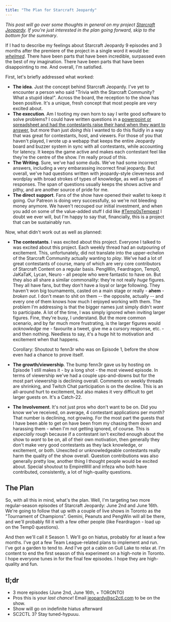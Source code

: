 ```yaml
---
title: "The Plan for Starcraft Jeopardy"
---
```


*This post will go over some thoughts in general on my project [Starcraft Jeopardy](https://sc2ctl.com/jeopardy). If you're
just interested in the plan going forward, skip to the bottom for the summary*.

If I had to describe my feelings about Starcraft Jeopardy 9 episodes and 3 months after the premiere of the project in a single word
it would be: *[whelmed](https://www.youtube.com/watch?v=UdBcnRFN4Vg)*. There have been parts that have been incredible, surpassed
even the best of my imagination. There have been parts that have been disappointing to me. And overall, I'm satisfied.

First, let's briefly addressed what worked:

* **The idea**. Just the concept behind Starcraft Jeopardy. I've yet to encounter a person who said "Trivia with the Starcraft
  Community? What a stupid idea!". Across the board, the reception to the show has been positive. It's a unique, fresh
  concept that most people are very excited about.
* **The execution**. Am I tooting my own horn to say I write good software to solve problems? I could have written questions
  in a [powerpoint or spreadsheet and had the contestants raise their hand when they want to answer](https://www.youtube.com/watch?v=fAqgm9W6EGw),
  but more than just *doing this* I wanted to do this fluidly in a way that was great for contestants, host, and viewers.
  For those of you that haven't played, I wrote up a webapp that keeps the entire Jeopardy board and buzzer system in sync
  with all contestants, while accounting for latency. It keeps the game active and makes each contestant feel like they're the
  centre of the show. I'm really proud of this.
* **The Writing**. Sure, we've had some duds. We've had some incorrect answers, including a very embarassing incorrect final
  jeopardy. But overall, we've had questions written with jeopardy-style cleverness and wordplay with broad strokes of types
  of knowledge, as well as types of responses. The span of questions usually keeps the shows active and pithy, and are another source
  of pride for me.
* **The direct support**. Fans of the show have opened their wallet to keep it going. Our Patreon is doing very successfully, so we're
  not bleeding money anymore. We haven't recouped our initial investment, and when you add on some of the value-added stuff
  I did like [#Temp0sTempest](http://www.reddit.com/r/starcraft/comments/35wc17/wallpaper_of_temp0_riding_a_tempest_out_of_a/)
  I doubt we ever will, but I'm happy to say that, financially, this is a project that can be sustainably run.
  
Now, what didn't work out as well as planned:

* **The contestants**. I was excited about this project. Everyone I talked to was excited about this project. Each weekly thread
  had an outpouring of excitement. This, unfortunately, did not translate into the upper-echelon of the Starcraft Community
  actually wanting to *play*. We've had a lot of great contestants of course, many of which are very core contributors of
  Starcraft Content on a regular basis. PengWin, Feardragon, Temp0, JaKaTaK, Lycan, Neuro - all people who were fantastic to have
  on. But they also all share a similar commonality: they're not really *huge* figures. They all have fans, but they don't have
  a loyal or large following. They haven't won big tournaments, casted on a main stage or really - **ahem** - *broken out*.
  I don't mean to shit on them -- the opposite, actually -- and every one of them knows how much I enjoyed working with them.
  The problem I'm addressing is that the bigger names just simply didn't *want* to participate. A lot of the time, I was simply
  ignored when inviting larger figures. Fine, they're busy, I understand. But the more common scenario, and by far much more
  frustrating, is the larger figures would *acknowledge* me - favourite a tweet, give me a cursory response, etc. - and then
  nothing. Needless to say, it's a huge hit to motivation and excitement when that happens.
  
  Corollary: Shoutout to fenn3r who was on Episode 1, before the show even had a chance to prove itself.
  
* **The growth/viewership**. The bump fenn3r gave us by hosting on Episode 1 still makes it - by a long shot - the most viewed
  episode. In terms of viewership we've had a couple ups-and-downs but for the most part viewership is declining overall.
  Comments on weekly threads are shrinking, and Twitch Chat participation is on the decline. This is an all-around hurt
  to excitement, but also makes it very difficult to get larger guests on. It's a Catch-22.
  
* **The Involvement**. It's not just pros who don't want to be on. Did you know we've received, on average, 4 contestant
  applications per month? That number is declining, not growing. For the most part the guests that I have been able to get
  on have been from my chasing them down and harassing them - when I'm not getting ignored, of course. This is *especially*
  rough because if a contestant isn't excited enough about the show to *want* to be on, all of their own motivation, then 
  generally they don't make very good contestants as they lack knowledge, or excitement, or both. Unexcited or unknowledgeable
  contestants really harm the quality of the show overall. Question contributions was also generally pretty low, another thing
  I thought people would be excited about. Special shoutout to EmpireWill and infeza who both have contributed, consistently, a 
  lot of high-quality questions.
  
  
The Plan
----------

So, with all this in mind, what's the plan. Well, I'm targeting two more regular-season episodes of Starcraft Jeopardy: June 2nd
and June 16th. We're going to follow that up with a couple of live shows in Toronto as the "Tournament of Champions". Gemini, Peanuts and PengWin
will all be there, and we'll probably fill it with a few other people (like Feardragon - load up on the Temp0 questions).

And then we'll call it Season 1. We'll go on hiatus, probably for at least a few months. I've got a few Team League-related plans to
implement and run. I've got a garden to tend to. And I've got a cabin on Gull Lake to relax at. I'm content to end the first 
season of this experiment on a high-note in Toronto. I hope everyone tunes in for the final few episodes. I hope they are
high-quality and fun.


tl;dr
-------
* 3 more episodes (June 2nd, June 16th, + TORONTO)
* Pros this is your *last chance*! Email jeopardy@sc2ctl.com to be on the show.
* Show will go on indefinite hiatus afterward
* SC2CTL 3? Stay tuned-hypuuu.
